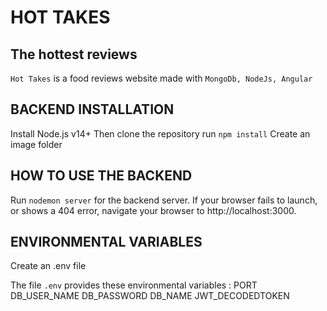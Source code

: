 # HOT TAKES

## The hottest reviews

`Hot Takes` is a food reviews website made with `MongoDb, NodeJs, Angular`

## BACKEND INSTALLATION

Install Node.js v14+
Then clone the repository
run `npm install`
Create an image folder

## HOW TO USE THE BACKEND

Run `nodemon server` for the backend server.
If your browser fails to launch, or shows a 404 error, navigate your browser to http://localhost:3000.

## ENVIRONMENTAL VARIABLES

Create an .env file

The file `.env` provides these environmental variables :
PORT
DB_USER_NAME
DB_PASSWORD
DB_NAME
JWT_DECODEDTOKEN
